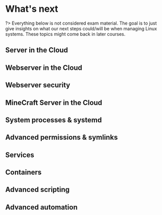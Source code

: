 # What's next
?> Everything below is not considered exam material. The goal is to just give insights on what our next steps could/will be when managing Linux systems. These topics might come back in later courses.

## Server in the Cloud

## Webserver in the Cloud

## Webserver security

## MineCraft Server in the Cloud


## System processes & systemd

## Advanced permissions & symlinks

## Services

## Containers

## Advanced scripting

## Advanced automation
